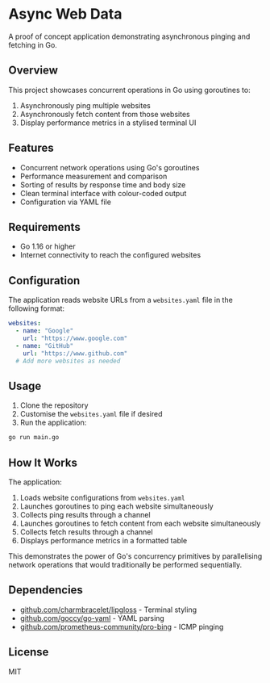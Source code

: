# Async Web Data

A proof of concept application demonstrating asynchronous pinging and fetching in Go.

## Overview

This project showcases concurrent operations in Go using goroutines to:

1. Asynchronously ping multiple websites
2. Asynchronously fetch content from those websites
3. Display performance metrics in a stylised terminal UI

## Features

- Concurrent network operations using Go's goroutines
- Performance measurement and comparison
- Sorting of results by response time and body size
- Clean terminal interface with colour-coded output
- Configuration via YAML file

## Requirements

- Go 1.16 or higher
- Internet connectivity to reach the configured websites

## Configuration

The application reads website URLs from a `websites.yaml` file in the following format:

```yaml
websites:
  - name: "Google"
    url: "https://www.google.com"
  - name: "GitHub"
    url: "https://www.github.com"
  # Add more websites as needed
```

## Usage

1. Clone the repository
2. Customise the `websites.yaml` file if desired
3. Run the application:

```bash
go run main.go
```

## How It Works

The application:

1. Loads website configurations from `websites.yaml`
2. Launches goroutines to ping each website simultaneously
3. Collects ping results through a channel
4. Launches goroutines to fetch content from each website simultaneously
5. Collects fetch results through a channel
6. Displays performance metrics in a formatted table

This demonstrates the power of Go's concurrency primitives by parallelising network operations that would traditionally be performed sequentially.

## Dependencies

- [github.com/charmbracelet/lipgloss](https://github.com/charmbracelet/lipgloss) - Terminal styling
- [github.com/goccy/go-yaml](https://github.com/goccy/go-yaml) - YAML parsing
- [github.com/prometheus-community/pro-bing](https://github.com/prometheus-community/pro-bing) - ICMP pinging

## License

MIT
